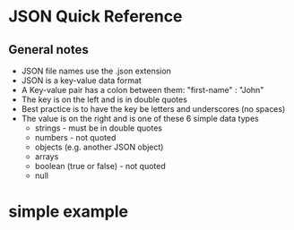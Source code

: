 # JSON Quick Reference

## General notes
- JSON file names use the .json extension
- JSON is a key-value data format
- A Key-value pair has a colon between them: "first-name" : "John"
- The key is on the left and is in double quotes
- Best practice is to have the key be letters and underscores (no spaces)
- The value is on the right and is one of these 6 simple data types
  - strings - must be in double quotes
  - numbers - not quoted
  - objects (e.g. another JSON object)
  - arrays
  - boolean (true or false) - not quoted
  - null

# simple example
